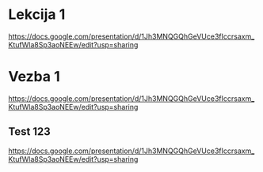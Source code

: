# Lekcija 1
https://docs.google.com/presentation/d/1Jh3MNQGQhGeVUce3fIccrsaxm_KtufWla8Sp3aoNEEw/edit?usp=sharing

# Vezba 1
https://docs.google.com/presentation/d/1Jh3MNQGQhGeVUce3fIccrsaxm_KtufWla8Sp3aoNEEw/edit?usp=sharing

## Test 123
https://docs.google.com/presentation/d/1Jh3MNQGQhGeVUce3fIccrsaxm_KtufWla8Sp3aoNEEw/edit?usp=sharing